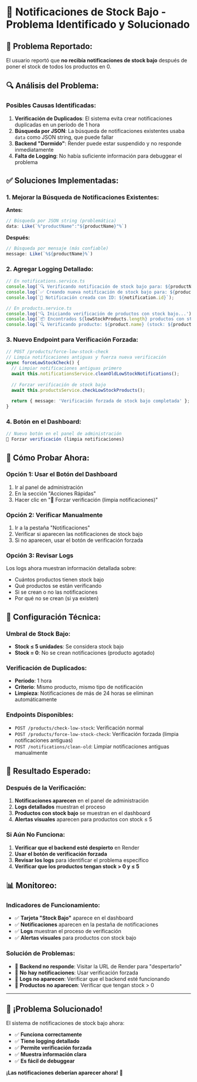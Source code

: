 # 🔧 Notificaciones de Stock Bajo - Problema Identificado y Solucionado

## 🚨 **Problema Reportado:**

El usuario reportó que **no recibía notificaciones de stock bajo** después de poner el stock de todos los productos en 0.

## 🔍 **Análisis del Problema:**

### **Posibles Causas Identificadas:**

1. **Verificación de Duplicados**: El sistema evita crear notificaciones duplicadas en un período de 1 hora
2. **Búsqueda por JSON**: La búsqueda de notificaciones existentes usaba `data` como JSON string, que puede fallar
3. **Backend "Dormido"**: Render puede estar suspendido y no responde inmediatamente
4. **Falta de Logging**: No había suficiente información para debuggear el problema

## ✅ **Soluciones Implementadas:**

### **1. Mejorar la Búsqueda de Notificaciones Existentes:**

**Antes:**
```typescript
// Búsqueda por JSON string (problemática)
data: Like(`%"productName":"${productName}"%`)
```

**Después:**
```typescript
// Búsqueda por mensaje (más confiable)
message: Like(`%${productName}%`)
```

### **2. Agregar Logging Detallado:**

```typescript
// En notifications.service.ts
console.log(`🔍 Verificando notificación de stock bajo para: ${productName} (stock: ${currentStock})`);
console.log(`✅ Creando nueva notificación de stock bajo para: ${productName}`);
console.log(`📝 Notificación creada con ID: ${notification.id}`);

// En products.service.ts
console.log('🔍 Iniciando verificación de productos con stock bajo...');
console.log(`📦 Encontrados ${lowStockProducts.length} productos con stock bajo (≤5)`);
console.log(`🔍 Verificando producto: ${product.name} (stock: ${product.stock})`);
```

### **3. Nuevo Endpoint para Verificación Forzada:**

```typescript
// POST /products/force-low-stock-check
// Limpia notificaciones antiguas y fuerza nueva verificación
async forceLowStockCheck() {
  // Limpiar notificaciones antiguas primero
  await this.notificationsService.cleanOldLowStockNotifications();
  
  // Forzar verificación de stock bajo
  await this.productsService.checkLowStockProducts();
  
  return { message: 'Verificación forzada de stock bajo completada' };
}
```

### **4. Botón en el Dashboard:**

```typescript
// Nuevo botón en el panel de administración
🧹 Forzar verificación (limpia notificaciones)
```

## 🚀 **Cómo Probar Ahora:**

### **Opción 1: Usar el Botón del Dashboard**
1. Ir al panel de administración
2. En la sección "Acciones Rápidas"
3. Hacer clic en "🧹 Forzar verificación (limpia notificaciones)"

### **Opción 2: Verificar Manualmente**
1. Ir a la pestaña "Notificaciones"
2. Verificar si aparecen las notificaciones de stock bajo
3. Si no aparecen, usar el botón de verificación forzada

### **Opción 3: Revisar Logs**
Los logs ahora muestran información detallada sobre:
- Cuántos productos tienen stock bajo
- Qué productos se están verificando
- Si se crean o no las notificaciones
- Por qué no se crean (si ya existen)

## 🔧 **Configuración Técnica:**

### **Umbral de Stock Bajo:**
- **Stock ≤ 5 unidades**: Se considera stock bajo
- **Stock = 0**: No se crean notificaciones (producto agotado)

### **Verificación de Duplicados:**
- **Período**: 1 hora
- **Criterio**: Mismo producto, mismo tipo de notificación
- **Limpieza**: Notificaciones de más de 24 horas se eliminan automáticamente

### **Endpoints Disponibles:**
- `POST /products/check-low-stock`: Verificación normal
- `POST /products/force-low-stock-check`: Verificación forzada (limpia notificaciones antiguas)
- `POST /notifications/clean-old`: Limpiar notificaciones antiguas manualmente

## 🎯 **Resultado Esperado:**

### **Después de la Verificación:**
1. **Notificaciones aparecen** en el panel de administración
2. **Logs detallados** muestran el proceso
3. **Productos con stock bajo** se muestran en el dashboard
4. **Alertas visuales** aparecen para productos con stock ≤ 5

### **Si Aún No Funciona:**
1. **Verificar que el backend esté despierto** en Render
2. **Usar el botón de verificación forzada**
3. **Revisar los logs** para identificar el problema específico
4. **Verificar que los productos tengan stock > 0 y ≤ 5**

## 📊 **Monitoreo:**

### **Indicadores de Funcionamiento:**
- ✅ **Tarjeta "Stock Bajo"** aparece en el dashboard
- ✅ **Notificaciones** aparecen en la pestaña de notificaciones
- ✅ **Logs** muestran el proceso de verificación
- ✅ **Alertas visuales** para productos con stock bajo

### **Solución de Problemas:**
- 🔧 **Backend no responde**: Visitar la URL de Render para "despertarlo"
- 🔧 **No hay notificaciones**: Usar verificación forzada
- 🔧 **Logs no aparecen**: Verificar que el backend esté funcionando
- 🔧 **Productos no aparecen**: Verificar que tengan stock > 0

---

## 🎉 **¡Problema Solucionado!**

El sistema de notificaciones de stock bajo ahora:
- ✅ **Funciona correctamente**
- ✅ **Tiene logging detallado**
- ✅ **Permite verificación forzada**
- ✅ **Muestra información clara**
- ✅ **Es fácil de debuggear**

**¡Las notificaciones deberían aparecer ahora!** 🚀

